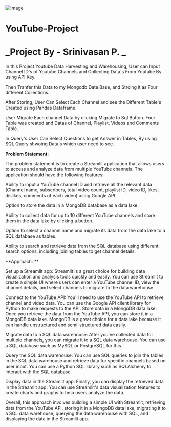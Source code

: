 ![image](https://github.com/Srinivasan2821/YouTube-Project-/assets/154582529/7602d7e1-108f-44db-a37e-b978dc7f65a1)


# YouTube-Project
# **_Project  By - Srinivasan P. _**

 In this Project Youtube Data Harvesting and Warehousing, User can Input Channel ID's of Youtube Channels and Collecting Data's From Youtube By using API Key.
 
 Then Tranfer this Data to my Mongodb Data Base, and Stroing it as Four different Collections.
 
 After Storing, User Can Select Each Channel and see the Different Table's Created using Pandas Dataframe.
 
 User Migrate Each channel Data by clicking Migrate to Sql Button. Four Table was created and Datas of Channel, Playlist, Videos and Comments Table.
 
 In Query's User Can Select Questions to get Answer in Tables, By using SQL Query shwoing Data's which user need to see.



**Problem Statement:**

 The problem statement is to create a Streamlit application that allows users to access and analyze data from multiple YouTube channels. The application should have the following features:
 
 Ability to input a YouTube channel ID and retrieve all the relevant data (Channel name, subscribers, total video count, playlist ID, video ID, likes, dislikes, comments of each video) using Google API.
 
 Option to store the data in a MongoDB database as a data lake.
 
 Ability to collect data for up to 10 different YouTube channels and store them in the data lake by clicking a button.
 
 Option to select a channel name and migrate its data from the data lake to a SQL database as tables.
 
 Ability to search and retrieve data from the SQL database using different search options, including joining tables to get channel details.
 

**Approach: **

 Set up a Streamlit app: Streamlit is a great choice for building data visualization and analysis tools quickly and easily. You can use Streamlit to create a simple UI where users can enter a YouTube channel ID, view the channel details, and select channels to migrate to the data warehouse.
 
 Connect to the YouTube API: You'll need to use the YouTube API to retrieve channel and video data. You can use the Google API client library for Python to make requests to the API.
 Store data in a MongoDB data lake: Once you retrieve the data from the YouTube API, you can store it in a MongoDB data lake. MongoDB is a great choice for a data lake because it can handle unstructured and semi-structured data easily.
 
 Migrate data to a SQL data warehouse: After you've collected data for multiple channels, you can migrate it to a SQL data warehouse. You can use a SQL database such as MySQL or PostgreSQL for this.
 
 Query the SQL data warehouse: You can use SQL queries to join the tables in the SQL data warehouse and retrieve data for specific channels based on user input. You can use a Python SQL library such as SQLAlchemy to interact with the SQL database.
 
 Display data in the Streamlit app: Finally, you can display the retrieved data in the Streamlit app. You can use Streamlit's data visualization features to create charts and graphs to help users analyze the data.
 
 Overall, this approach involves building a simple UI with Streamlit, retrieving data from the YouTube API, storing it in a MongoDB data lake, migrating it to a SQL data warehouse, querying the data warehouse with SQL, and displaying the data in the Streamlit app.
 

